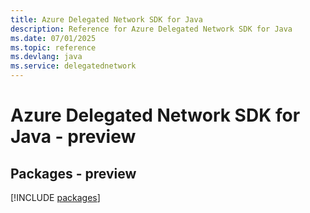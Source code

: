 ```yaml
---
title: Azure Delegated Network SDK for Java
description: Reference for Azure Delegated Network SDK for Java
ms.date: 07/01/2025
ms.topic: reference
ms.devlang: java
ms.service: delegatednetwork
---
```

# Azure Delegated Network SDK for Java - preview
## Packages - preview
[!INCLUDE [packages](delegated-network-index.md)]